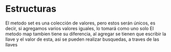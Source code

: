 # Estructuras
El metodo set es una colección de valores, pero estos serán únicos, es decir, si agregamos varios valores iguales, lo tomará como uno solo
El metodo map tambien tiene su diferencia, al agregar se tienen que escribir la llave y el valor de esta, asi se pueden realizar busquedas, a traves de las llaves 
